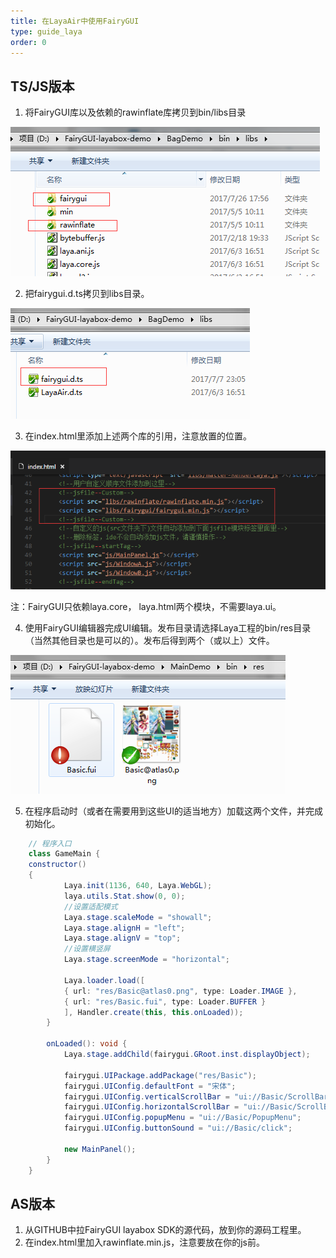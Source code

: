 ```yaml
---
title: 在LayaAir中使用FairyGUI
type: guide_laya
order: 0
---
```


## TS/JS版本

1. 将FairyGUI库以及依赖的rawinflate库拷贝到bin/libs目录

![](../../images/20170809155135.png)

2. 把fairygui.d.ts拷贝到libs目录。

![](../../images/20170809155742.png)

3. 在index.html里添加上述两个库的引用，注意放置的位置。

![](../../images/20170809160052.png)

注：FairyGUI只依赖laya.core， laya.html两个模块，不需要laya.ui。

4. 使用FairyGUI编辑器完成UI编辑。发布目录请选择Laya工程的bin/res目录（当然其他目录也是可以的）。发布后得到两个（或以上）文件。

![](../../images/20170809160159.png)

5. 在程序启动时（或者在需要用到这些UI的适当地方）加载这两个文件，并完成初始化。

```csharp
	// 程序入口
	class GameMain {
    constructor()
    {
	        Laya.init(1136, 640, Laya.WebGL);
	        laya.utils.Stat.show(0, 0);
	        //设置适配模式
	        Laya.stage.scaleMode = "showall";
	        Laya.stage.alignH = "left";
	        Laya.stage.alignV = "top";
	        //设置横竖屏
	        Laya.stage.screenMode = "horizontal";
	        
	        Laya.loader.load([
	        { url: "res/Basic@atlas0.png", type: Loader.IMAGE },
	        { url: "res/Basic.fui", type: Loader.BUFFER }
	        ], Handler.create(this, this.onLoaded));
	    }
	
	    onLoaded(): void {
	        Laya.stage.addChild(fairygui.GRoot.inst.displayObject);
	
	        fairygui.UIPackage.addPackage("res/Basic");		
	        fairygui.UIConfig.defaultFont = "宋体";
	        fairygui.UIConfig.verticalScrollBar = "ui://Basic/ScrollBar_VT";
	        fairygui.UIConfig.horizontalScrollBar = "ui://Basic/ScrollBar_HZ";
	        fairygui.UIConfig.popupMenu = "ui://Basic/PopupMenu";
	        fairygui.UIConfig.buttonSound = "ui://Basic/click";
	
	        new MainPanel();
	    }
	}
```

## AS版本

1. 从GITHUB中拉FairyGUI layabox SDK的源代码，放到你的源码工程里。
2. 在index.html里加入rawinflate.min.js，注意要放在你的js前。
